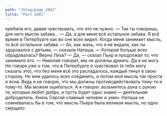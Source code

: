 ```yaml
---
path: "/blog/page_2881"
title: "Part 2881"
---
```


еребила его, давая чувствовать, что это не нужно.
— Так ты говоришь, для него мысли забава...
— Да, а для меня всё остальное забава. Я всё время в Петербурге как во сне всех видел. Когда меня занимает мысль, то всё остальное забава.
— Ах, как жаль, что я не видала, как ты здоровался с детьми, — сказала Наташа. — Которая больше всех обрадовалась? Верно Лиза?
— Да, — сказал Пьер и продолжал то, что занимало его. — Николай говорит, мы не должны думать. Да я не могу. Не говоря уже о том, что в Петербурге я чувствовал (я тебе могу сказать это), что без меня всё это распадалось, каждый тянул в свою сторону. Но мне удалось всех соединить, и потом моя мысль так проста и ясна. Ведь я не говорю, что мы должны противодействовать тому-то и тому-то. Мы можем ошибаться. А я говорю: возьмитесь рука с рукою те, которые любят добро, и пусть будет одно знамя — деятельная добродетель. Князь Сергий славный человек и умен.
Наташа не сомневалась бы в том, что мысль Пьера была великая мысль, но одно смущало 
